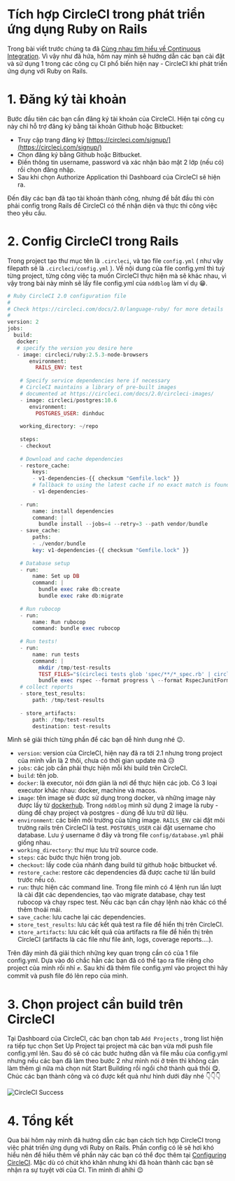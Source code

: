 # Tích hợp CircleCI trong phát triển ứng dụng Ruby on Rails

Trong bài viết trước chúng ta đã [Cùng nhau tìm hiểu về Continuous Integration](/posts/cung_nhau_tim_hieu_ve_continuous_integration/). Vì vậy như đã hứa, hôm nay mình sẽ hướng dẫn các bạn cài đặt và sử dụng 1 trong các công cụ CI phổ biến hiện nay - CircleCI khi phát triển ứng dụng với Ruby on Rails.

# 1. Đăng ký tài khoản
Bước đầu tiên các bạn cần đăng ký tài khoản của CircleCI. Hiện tại công cụ này chỉ hỗ trợ đăng ký bằng tài khoản Github hoặc Bitbucket:

* Truy cập trang đăng ký [https://circleci.com/signup/](https://circleci.com/signup/)
* Chọn đăng ký bằng Github hoặc Bitbucket.
* Điền thông tin username, password và xác nhận bảo mật 2 lớp (nếu có) rồi chọn đăng nhập.
* Sau khi chọn Authorize Application thì Dashboard của CircleCI sẽ hiện ra.

Đến đây các bạn đã tạo tài khoản thành công, nhưng để bắt đầu thì còn phải config trong Rails để CircleCI có thể nhận diện và thực thi công việc theo yêu cầu.
# 2. Config CircleCI trong Rails
Trong project tạo thư mục tên là ```.circleci```, và tạo file ```config.yml``` ( như vậy filepath sẽ là ```.circleci/config.yml``` ). Về nội dung của file config.yml thì tuỳ từng project, từng công việc ta muốn CircleCI thực hiện mà sẽ khác nhau, vì vậy trong bài này mình sẽ lấy file config.yml của ```nddblog``` làm ví dụ :grin:.

```php
# Ruby CircleCI 2.0 configuration file  
#  
# Check https://circleci.com/docs/2.0/language-ruby/ for more details  
#  
version: 2  
jobs:  
  build:  
   docker:  
   # specify the version you desire here  
   - image: circleci/ruby:2.5.3-node-browsers  
       environment:  
         RAILS_ENV: test   
   
    # Specify service dependencies here if necessary  
    # CircleCI maintains a library of pre-built images 
    # documented at https://circleci.com/docs/2.0/circleci-images/  
    - image: circleci/postgres:10.6  
       environment:  
         POSTGRES_USER: dinhduc  
   
    working_directory: ~/repo  
  
    steps:  
    - checkout  
  
    # Download and cache dependencies  
    - restore_cache:  
        keys:  
        - v1-dependencies-{{ checksum "Gemfile.lock" }}  
        # fallback to using the latest cache if no exact match is found  
        - v1-dependencies-  
  
    - run:  
        name: install dependencies  
        command: |  
          bundle install --jobs=4 --retry=3 --path vendor/bundle  
    - save_cache:  
        paths:  
        - ./vendor/bundle  
        key: v1-dependencies-{{ checksum "Gemfile.lock" }}  
  
    # Database setup  
    - run:  
        name: Set up DB  
        command: |  
          bundle exec rake db:create 
          bundle exec rake db:migrate  
  
    # Run rubocop  
    - run:  
        name: Run rubocop  
        command: bundle exec rubocop
  
    # Run tests!  
    - run:  
        name: run tests  
        command: |  
		  mkdir /tmp/test-results 
		  TEST_FILES="$(circleci tests glob 'spec/**/*_spec.rb' | circleci tests split --split-by=timings)"  
          bundle exec rspec --format progress \ --format RspecJunitFormatter \ --out /tmp/test-results/rspec.xml \ --format progress \ $TEST_FILES  
    # collect reports  
    - store_test_results:  
        path: /tmp/test-results  
    
    - store_artifacts:  
        path: /tmp/test-results  
        destination: test-results
```

Mình sẽ giải thích từng phần để các bạn dễ hình dung nhé :wink:.
 
* ```version```: version của CircleCI, hiện nay đã ra tới 2.1 nhưng trong project của mình vẫn là 2 thôi, chưa có thời gian update mà :disappointed_relieved:
* ```jobs```: các job cần phải thực hiện mỗi khi build trên CircleCI.
* ```build```: tên job.
* ```docker```: là executor, nói đơn giản là nơi để thực hiện các job. Có 3 loại executor khác nhau: docker, machine và macos.
* ```image```: tên image sẽ được sử dụng trong docker, và những image này được lấy từ [dockerhub](https://hub.docker.com/). Trong ```nddblog``` mình sử dụng 2 image là ruby - dùng để chạy project và postgres - dùng để lưu trữ dữ liệu.
* ```environment```: các biến môi trường của từng image. ```RAILS_ENV``` cài đặt môi trường rails trên CircleCI là test. ```POSTGRES_USER``` cài đặt username cho database. Lưu ý username ở đây và trong file ```config/database.yml``` phải giống nhau.
* ```working_directory```: thư mục lưu trữ source code.
* ```steps```: các bước thực hiện trong job.
* ```checkout```: lấy code của nhánh đang build từ github hoặc bitbucket về.
* ```restore_cache```: restore các dependencies đã được cache từ lần build trước nếu có.
* ```run```: thực hiện các command line. Trong file mình có 4 lệnh run lần lượt là cài đặt các dependencies, tạo vào migrate database, chạy test rubocop và chạy rspec test. Nếu các bạn cần chạy lệnh nào khác có thể thêm thoải mái.
* ```save_cache```: lưu cache lại các dependencies.
* ```store_test_results```: lưu các kết quả test ra file để hiển thị trên CircleCI.
* ```store_artifacts```: lưu các kết quả của artifacts ra file để hiển thị trên CircleCI (artifacts là các file như file ảnh, logs, coverage reports....).

Trên đây mình đã giải thích những key quan trọng cần có của 1 file config.yml. Dựa vào đó chắc hẳn các bạn đã có thể tạo ra file riêng cho project của mình rồi nhỉ :fist:. Sau khi đã thêm file config.yml vào project thì hãy commit và push file đó lên repo của mình. 

# 3. Chọn project cần build trên CircleCI
Tại Dashboard của CircleCI, các bạn chọn tab ```Add Projects``` , trong list hiện ra tiếp tục chọn Set Up Project tại project mà các bạn vừa mới push file config.yml lên. Sau đó sẽ có các bước hướng dẫn và file mẫu của config.yml nhưng nếu các bạn đã làm theo bước 2 như mình nói ở trên thì không cần làm thêm gì nữa mà chọn nút Start Building rồi ngồi chờ thành quả thôi :yum:. Chúc các bạn thành công và có được kết quả như hình dưới đây nhé :point_down::point_down::point_down:

![CircleCI Success](https://nddblog-prod.s3.amazonaws.com/uploads/image_file/image/5/%E3%82%B9%E3%82%AF%E3%83%AA%E3%83%BC%E3%83%B3%E3%82%B7%E3%83%A7%E3%83%83%E3%83%88_2018-12-30_23.11.41.png)
# 4. Tổng kết

Qua bài hôm này mình đã hướng dẫn các bạn cách tích hợp CircleCI trong việc phát triển ứng dụng với Ruby on Rails. Phần config có lẽ sẽ hơi khó hiểu nên để hiểu thêm về phần này các bạn có thể đọc thêm tại [Configuring CircleCI](https://circleci.com/docs/2.0/configuration-reference/#section=configuration). Mặc dù có chút khó khăn nhưng khi đã hoàn thành các bạn sẽ nhận ra sự tuyệt vời của CI. Tin mình đi ahihi :wink:

